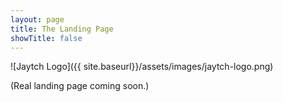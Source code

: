 ```yaml
---
layout: page
title: The Landing Page
showTitle: false
---
```


![Jaytch Logo]({{ site.baseurl}}/assets/images/jaytch-logo.png)

(Real landing page coming soon.)
